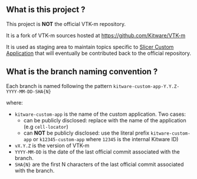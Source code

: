 What is this project ?
----------------------

This project is **NOT** the official VTK-m repository.

It is a fork of VTK-m sources hosted at https://github.com/Kitware/VTK-m

It is used as staging area to maintain topics specific to [Slicer Custom Application](https://github.com/KitwareMedical/SlicerCustomAppTemplate#readme) that will eventually be contributed back to the official repository.


What is the branch naming convention ?
--------------------------------------

Each branch is named following the pattern `kitware-custom-app-Y.Y.Z-YYYY-MM-DD-SHA{N}`

where:

* `kitware-custom-app` is the name of the custom application. Two cases:
  * can be publicly disclosed: replace with the name of the application (e.g `cell-locator`)
  * can **NOT** be publicly disclosed: use the literal prefix `kitware-custom-app` or `k12345-custom-app` where `12345` is the internal Kitware ID)
* `vX.Y.Z` is the version of VTK-m
* `YYYY-MM-DD` is the date of the last official commit associated with the branch.
* `SHA{N}` are the first N characters of the last official commit associated with the branch.

